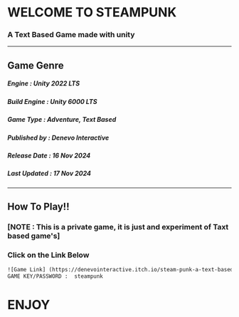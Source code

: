 # 	WELCOME TO STEAMPUNK

### 	 A Text Based Game made with unity 

---

## Game Genre

##### Engine : Unity 2022 LTS

##### Build Engine : Unity 6000 LTS

##### Game Type : Adventure, Text Based

##### Published by : Denevo Interactive

##### Release Date : 16 Nov 2024

##### Last Updated : 17 Nov 2024

---

## How To Play!!

### [NOTE : This is a private game, it is just and experiment of Taxt based game's]

### Click on the Link Below 

```html
![Game Link] (https://denevointeractive.itch.io/steam-punk-a-text-based-game)
GAME KEY/PASSWORD :  steampunk
```

# ENJOY

